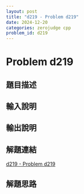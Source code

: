 ```yaml
---
layout: post
title: "d219 - Problem d219"
date: 2024-12-20
categories: zerojudge cpp
problem_id: d219
---
```


# Problem d219

## 題目描述



## 輸入說明



## 輸出說明



## 解題連結

[d219 - Problem d219](https://zerojudge.tw/ShowProblem?problemid=d219)

## 解題思路

